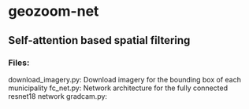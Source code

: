 # geozoom-net

## Self-attention based spatial filtering

### Files:
download_imagery.py: Download imagery for the bounding box of each municipality
fc_net.py: Network architecture for the fully connected resnet18 network
gradcam.py: 